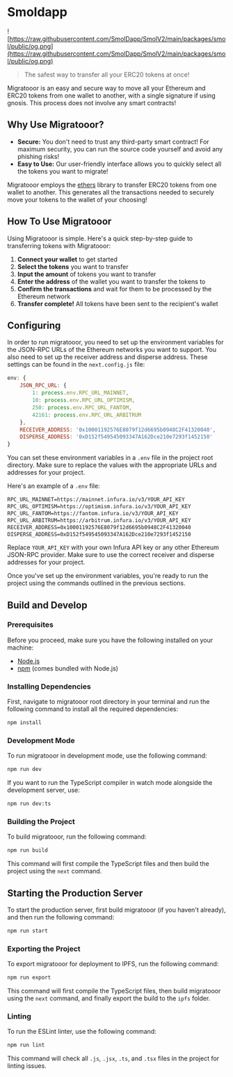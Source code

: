 # Smoldapp

![https://raw.githubusercontent.com/SmolDapp/SmolV2/main/packages/smol/public/og.png](https://raw.githubusercontent.com/SmolDapp/SmolV2/main/packages/smol/public/og.png)

> The safest way to transfer all your ERC20 tokens at once!

Migratooor is an easy and secure way to move all your Ethereum and ERC20 tokens from one wallet to another, with a single signature if using gnosis. This process does not involve any smart contracts!

## Why Use Migratooor?

-   **Secure:** You don't need to trust any third-party smart contract! For maximum security, you can run the source code yourself and avoid any phishing risks!
-   **Easy to Use:** Our user-friendly interface allows you to quickly select all the tokens you want to migrate!

Migratooor employs the [ethers](https://docs.ethers.org/v5/) library to transfer ERC20 tokens from one wallet to another. This generates all the transactions needed to securely move your tokens to the wallet of your choosing!

## How To Use Migratooor

Using Migratooor is simple. Here's a quick step-by-step guide to transferring tokens with Migratooor:

1. **Connect your wallet** to get started
2. **Select the tokens** you want to transfer
3. **Input the amount** of tokens you want to transfer
4. **Enter the address** of the wallet you want to transfer the tokens to
5. **Confirm the transactions** and wait for them to be processed by the Ethereum network
6. **Transfer complete!** All tokens have been sent to the recipient's wallet


## Configuring

In order to run migratooor, you need to set up the environment variables for the JSON-RPC URLs of the Ethereum networks you want to support. You also need to set up the receiver address and disperse address. These settings can be found in the `next.config.js` file:

```javascript
env: {
    JSON_RPC_URL: {
        1: process.env.RPC_URL_MAINNET,
        10: process.env.RPC_URL_OPTIMISM,
        250: process.env.RPC_URL_FANTOM,
        42161: process.env.RPC_URL_ARBITRUM
    },
    RECEIVER_ADDRESS: '0x10001192576E8079f12d6695b0948C2F41320040',
    DISPERSE_ADDRESS: '0xD152f549545093347A162Dce210e7293f1452150'
}
```

You can set these environment variables in a `.env` file in the project root directory. Make sure to replace the values with the appropriate URLs and addresses for your project.

Here's an example of a `.env` file:

```
RPC_URL_MAINNET=https://mainnet.infura.io/v3/YOUR_API_KEY
RPC_URL_OPTIMISM=https://optimism.infura.io/v3/YOUR_API_KEY
RPC_URL_FANTOM=https://fantom.infura.io/v3/YOUR_API_KEY
RPC_URL_ARBITRUM=https://arbitrum.infura.io/v3/YOUR_API_KEY
RECEIVER_ADDRESS=0x10001192576E8079f12d6695b0948C2F41320040
DISPERSE_ADDRESS=0xD152f549545093347A162Dce210e7293f1452150
```

Replace `YOUR_API_KEY` with your own Infura API key or any other Ethereum JSON-RPC provider. Make sure to use the correct receiver and disperse addresses for your project.

Once you've set up the environment variables, you're ready to run the project using the commands outlined in the previous sections.

## Build and Develop

### Prerequisites

Before you proceed, make sure you have the following installed on your machine:

- [Node.js](https://nodejs.org/)
- [npm](https://www.npmjs.com/) (comes bundled with Node.js)

### Installing Dependencies

First, navigate to migratooor root directory in your terminal and run the following command to install all the required dependencies:

```bash
npm install
```

### Development Mode

To run migratooor in development mode, use the following command:

```bash
npm run dev
```

If you want to run the TypeScript compiler in watch mode alongside the development server, use:

```bash
npm run dev:ts
```

### Building the Project

To build migratooor, run the following command:

```bash
npm run build
```

This command will first compile the TypeScript files and then build the project using the `next` command.

## Starting the Production Server

To start the production server, first build migratooor (if you haven't already), and then run the following command:

```bash
npm run start
```

### Exporting the Project

To export migratooor for deployment to IPFS, run the following command:

```bash
npm run export
```

This command will first compile the TypeScript files, then build migratooor using the `next` command, and finally export the build to the `ipfs` folder.

### Linting

To run the ESLint linter, use the following command:

```bash
npm run lint
```

This command will check all `.js`, `.jsx`, `.ts`, and `.tsx` files in the project for linting issues.
